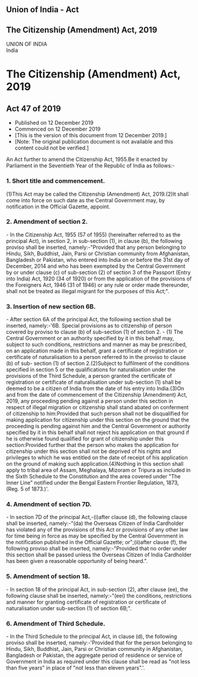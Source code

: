 ## Union of India - Act

## The Citizenship (Amendment) Act, 2019

UNION OF INDIA  
India

# The Citizenship (Amendment) Act, 2019

## Act 47 of 2019

  * Published on 12 December 2019 
  * Commenced on 12 December 2019 
  * [This is the version of this document from 12 December 2019.] 
  * [Note: The original publication document is not available and this content could not be verified.] 

An Act further to amend the Citizenship Act, 1955.Be it enacted by Parliament
in the Seventieth Year of the Republic of India as follows:-

### 1. Short title and commencement.

(1)This Act may be called the Citizenship (Amendment) Act, 2019.(2)It shall
come into force on such date as the Central Government may, by notification in
the Official Gazette, appoint.

### 2. Amendment of section 2.

\- In the Citizenship Act, 1955 (57 of 1955) (hereinafter referred to as the
principal Act), in section 2, in sub-section (1), in clause (b), the following
proviso shall be inserted, namely:-"Provided that any person belonging to
Hindu, Sikh, Buddhist, Jain, Parsi or Christian community from Afghanistan,
Bangladesh or Pakistan, who entered into India on or before the 31st day of
December, 2014 and who has been exempted by the Central Government by or under
clause (c) of sub-section (2) of section 3 of the Passport (Entry into India)
Act, 1920 (34 of 1920) or from the application of the provisions of the
Foreigners Act, 1946 (31 of 1946) or any rule or order made thereunder, shall
not be treated as illegal migrant for the purposes of this Act;".

### 3. Insertion of new section 6B.

\- After section 6A of the principal Act, the following section shall be
inserted, namely:-'6B. Special provisions as to citizenship of person covered
by proviso to clause (b) of sub-section (1) of section 2. - (1) The Central
Government or an authority specified by it in this behalf may, subject to such
conditions, restrictions and manner as may be prescribed, on an application
made in this behalf, grant a certificate of registration or certificate of
naturalisation to a person referred to in the proviso to clause (b) of sub-
section (1) of section 2.(2)Subject to fulfilment of the conditions specified
in section 5 or the qualifications for naturalisation under the provisions of
the Third Schedule, a person granted the certificate of registration or
certificate of naturalisation under sub-section (1) shall be deemed to be a
citizen of India from the date of his entry into India.(3)On and from the date
of commencement of the Citizenship (Amendment) Act, 2019, any proceeding
pending against a person under this section in respect of illegal migration or
citizenship shall stand abated on conferment of citizenship to him:Provided
that such person shall not be disqualified for making application for
citizenship under this section on the ground that the proceeding is pending
against him and the Central Government or authority specified by it in this
behalf shall not reject his application on that ground if he is otherwise
found qualified for grant of citizenship under this section:Provided further
that the person who makes the application for citizenship under this section
shall not be deprived of his rights and privileges to which he was entitled on
the date of receipt of his application on the ground of making such
application.(4)Nothing in this section shall apply to tribal area of Assam,
Meghalaya, Mizoram or Tripura as included in the Sixth Schedule to the
Constitution and the area covered under "The Inner Line" notified under the
Bengal Eastern Frontier Regulation, 1873, (Reg. 5 of 1873.)'.

### 4. Amendment of section 7D.

\- In section 7D of the principal Act,-(i)after clause (d), the following
clause shall be inserted, namely:-"(da) the Overseas Citizen of India
Cardholder has violated any of the provisions of this Act or provisions of any
other law for time being in force as may be specified by the Central
Government in the notification published in the Official Gazette;
or";(ii)after clause (f), the following proviso shall be inserted,
namely:-"Provided that no order under this section shall be passed unless the
Overseas Citizen of India Cardholder has been given a reasonable opportunity
of being heard.".

### 5. Amendment of section 18.

\- In section 18 of the principal Act, in sub-section (2), after clause (ee),
the following clause shall be inserted, namely:-"(eei) the conditions,
restrictions and manner for granting certificate of registration or
certificate of naturalisation under sub-section (1) of section 6B;".

### 6. Amendment of Third Schedule.

\- In the Third Schedule to the principal Act, in clause (d), the following
proviso shall be inserted, namely:-'Provided that for the person belonging to
Hindu, Sikh, Buddhist, Jain, Parsi or Christian community in Afghanistan,
Bangladesh or Pakistan, the aggregate period of residence or service of
Government in India as required under this clause shall be read as "not less
than five years" in place of "not less than eleven years".'.

